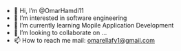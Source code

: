 - 👋 Hi, I’m @OmarHamdi11
- 👀 I’m interested in software engineering
- 🌱 I’m currently learning Mopile Application Development
- 💞️ I’m looking to collaborate on ...
- 📫 How to reach me mail: omarellafy1@gmail.com

<!---
OmarHamdi11/OmarHamdi11 is a ✨ special ✨ repository because its `README.md` (this file) appears on your GitHub profile.
You can click the Preview link to take a look at your changes.
--->
